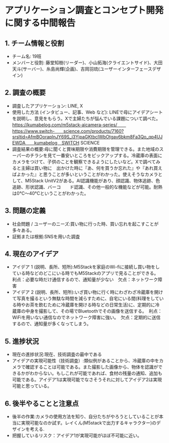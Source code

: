 # アプリケーション調査とコンセプト開発に関する中間報告

## 1. チーム情報と役割
- チーム名: 19班
- メンバーと役割: 藤堂知樹(リーダー)、小山拓海(クライエントサイド)、大田天斗(サーバー)、糸島尚輝(企画)、吉岡羽琉(ユーザーインターフェースデザイン)

## 2. 調査の概要
- 調査したアプリケーション: LINE, X
- 使用した方法 (インタビュー、記事、Web など): LINEで母にアイデアシートを説明し、意見をもらう。Xで主婦たちが悩んでいる課題について調べた。https://kumabelog.com/m5stack-aicamera-series/　　https://www.switch-　　science.com/products/7160?srsltid=AfmBOoraplnJY69S_i3YjpaGKtbcIWbOtgav6bkm8Fa3Qo_qp4UJEWDA　　kumabelog　SWITCH SCIENCE
- 調査結果の概要:母に聞くと賞味期限や消費期限を管理できる。また地域のスーパーのチラシを見て一番安いところをピックアップする。冷蔵庫の表面にカメラをつけて、子供のことを観察できるようにしたいなど。Xで調べてみると主婦は買い物に　出かけた時に『あ、何を買うか忘れた』や『あれ買えばよかった』と思うことが多いということがわかった。使えそうなカメラとして、M5Stack UnitV2がある。AI認識機能があり、顔認識、物体追跡、色追跡、形状認識、バーコ　　ド認識、その他一般的な機能などが可能。耐熱は0°C〜40°Cということがわかった。

## 3. 問題の定義
- 社会問題 / ユーザーのニーズ:買い物に行った時、買い忘れを起こすことが多々ある。
- 証拠または根拠:SNSを用いた調査

## 4. 現在のアイデア
- アイデア 1 (説明、長所、短所):M5Stackを家庭のWi-fiに接続し買い物をしている時などのどこにいる時でもM5Stackのアプリで見ることができる。　利点：必要な時だけ通信するので、通知量が少ない　欠点：ネットワーク障害
- アイデア 2 (説明、長所、短所):いざ買い物に行く時にわざわざ冷蔵庫を開けて写真を撮るという無駄な時間を減らすために、自宅にいる間(料理をしている時やお茶を飲むために冷蔵庫を開ける時などの日常生活)に、定期的に冷蔵庫の中身を撮影して、その場でBluetoothでその画像を送信する。　利点：WiFiを用いない通信なのでネットワーク障害に強い。　欠点：定期的に送信するので、通知量が多くなってしまう。
  
## 5. 進捗状況
- 現在の進捗状況:現在、技術調査の最中である
- アイデアの実現可能性（技術調査）:類似例があることから、冷蔵庫の中をカメラで確認することは可能である。また撮影した画像から、物体を認識ができるかがわからない。もしこれが可能であれば、食材の残量の通知、追加も可能である。アイデア1は実現可能でなさそうそれに対してアイデア2は実現可能と思っている。

## 6. 後半やることと注意点
- 後半の作業:カメラの使用方法を知り、自分たちがやろうとしていることが本当に実現可能なのか試す。レイくん(M5stackで出力するキャラクター)のデザインを考える.
- 把握しているリスク：アイデア1が実現可能がほぼ不可能に近い。
